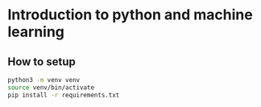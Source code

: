 # Introduction to python and machine learning

## How to setup

```bash
python3 -m venv venv
source venv/bin/activate
pip install -r requirements.txt
```
